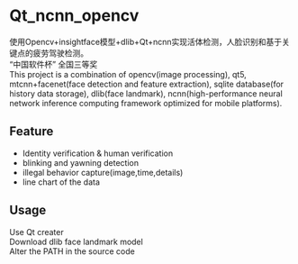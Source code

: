 # Qt_ncnn_opencv  
使用Opencv+insightface模型+dlib+Qt+ncnn实现活体检测，人脸识别和基于关键点的疲劳驾驶检测。  
“中国软件杯” 全国三等奖  
This project is a combination of opencv(image processing), qt5, mtcnn+facenet(face detection and feature extraction), sqlite database(for history data storage), dlib(face landmark), ncnn(high-performance neural network inference computing framework optimized for mobile platforms).

## Feature  
 - Identity verification & human verification
 - blinking and yawning detection
 - illegal behavior capture(image,time,details)
 - line chart of the data
 
## Usage  
Use Qt creater  
Download dlib face landmark model  
Alter the PATH in the source code  
